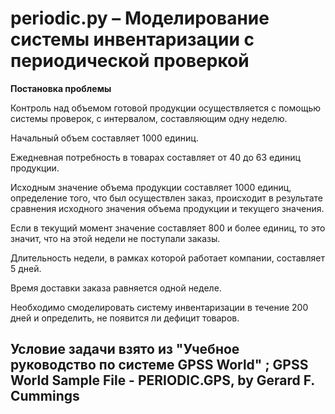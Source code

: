 # periodic.py – Моделирование системы инвентаризации с периодической проверкой

**Постановка проблемы**

Контроль над объемом готовой продукции осуществляется с помощью системы проверок, с интервалом, составляющим одну неделю. 

Начальный объем составляет 1000 единиц.
 
Ежедневная потребность в товарах составляет от 40 до 63 единиц продукции.

Исходным значение объема продукции составляет 1000 единиц, определение того, что был осуществлен заказ, происходит в результате сравнения исходного значения объема продукции и текущего значения.
 
Если в текущий момент значение составляет 800 и более единиц, то это значит, что на этой недели не поступали заказы.
 
Длительность недели, в рамках которой работает компании, составляет 5 дней.
 
Время доставки заказа равняется одной неделе.

Необходимо смоделировать систему инвентаризации в течение 200 дней и определить, не появится ли дефицит товаров.

Условие задачи взято из "Учебное руководство по системе GPSS World"
; GPSS World Sample File - PERIODIC.GPS, by Gerard F. Cummings
------